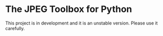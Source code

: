 # The JPEG Toolbox for Python

This project is in development and it is an unstable version. Please use it carefully.
